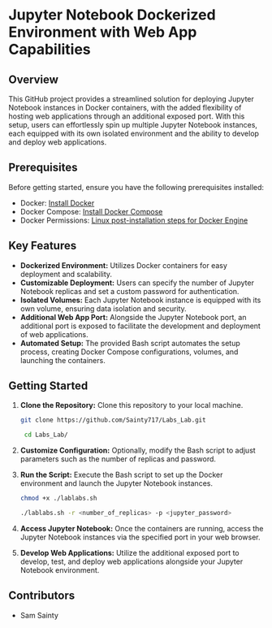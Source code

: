 # Jupyter Notebook Dockerized Environment with Web App Capabilities

## Overview

This GitHub project provides a streamlined solution for deploying Jupyter Notebook instances in Docker containers, with the added flexibility of hosting web applications through an additional exposed port. With this setup, users can effortlessly spin up multiple Jupyter Notebook instances, each equipped with its own isolated environment and the ability to develop and deploy web applications.

## Prerequisites

Before getting started, ensure you have the following prerequisites installed:

- Docker: [Install Docker](https://docs.docker.com/get-docker/)
- Docker Compose: [Install Docker Compose](https://docs.docker.com/compose/install/)
- Docker Permissions: [Linux post-installation steps for Docker Engine](https://docs.docker.com/engine/install/linux-postinstall/)

## Key Features

- **Dockerized Environment:** Utilizes Docker containers for easy deployment and scalability.
- **Customizable Deployment:** Users can specify the number of Jupyter Notebook replicas and set a custom password for authentication.
- **Isolated Volumes:** Each Jupyter Notebook instance is equipped with its own volume, ensuring data isolation and security.
- **Additional Web App Port:** Alongside the Jupyter Notebook port, an additional port is exposed to facilitate the development and deployment of web applications.
- **Automated Setup:** The provided Bash script automates the setup process, creating Docker Compose configurations, volumes, and launching the containers.

## Getting Started

1. **Clone the Repository:** Clone this repository to your local machine.
    ```bash
    git clone https://github.com/Sainty717/Labs_Lab.git
    ```
    ```bash
     cd Labs_Lab/
    ```
2. **Customize Configuration:** Optionally, modify the Bash script to adjust parameters such as the number of replicas and password.

3. **Run the Script:** Execute the Bash script to set up the Docker environment and launch the Jupyter Notebook instances.
    ```bash
    chmod +x ./lablabs.sh
    ```
    ```bash
    ./lablabs.sh -r <number_of_replicas> -p <jupyter_password>
    ```

4. **Access Jupyter Notebook:** Once the containers are running, access the Jupyter Notebook instances via the specified port in your web browser.

5. **Develop Web Applications:** Utilize the additional exposed port to develop, test, and deploy web applications alongside your Jupyter Notebook environment.

## Contributors

- Sam Sainty
